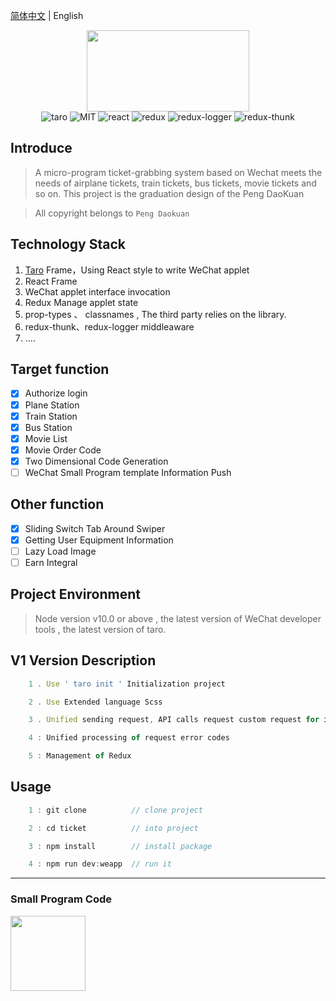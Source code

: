 [简体中文](./README.md) | English

<div align='center'>
  <img src='https://github.com/PDKSophia/erek-ticket/raw/master/images/logo.png' width=260 height=130 />
</div>

<div align="center">
  <img src="https://img.shields.io/badge/taro-1.2.13-blue.svg" alt="taro">
  <img src="https://img.shields.io/badge/license-MIT-orange.svg" alt="MIT">
  <img src="https://img.shields.io/badge/react-16.4.1-yellow.svg" alt="react">
  <img src="https://img.shields.io/badge/react--redux-5.0.7-green.svg" alt="redux">
  <img src="https://img.shields.io/badge/redux--logger-3.0.6-red.svg" alt="redux-logger">
  <img src="https://img.shields.io/badge/redux--thunk-2.3.0-yellow.svg" alt="redux-thunk">
</div>

## Introduce

> A micro-program ticket-grabbing system based on Wechat meets the needs of airplane tickets, train tickets, bus tickets, movie tickets and so on. This project is the graduation design of the Peng DaoKuan

> All copyright belongs to `Peng Daokuan`

## Technology Stack

1. [Taro](https://nervjs.github.io/taro/) Frame，Using React style to write WeChat applet
2. React Frame
3. WeChat applet interface invocation
4. Redux Manage applet state
5. prop-types 、 classnames , The third party relies on the library.
6. redux-thunk、redux-logger middleaware
7. ....

## Target function

- [x] Authorize login
- [x] Plane Station
- [x] Train Station
- [x] Bus Station
- [x] Movie List
- [x] Movie Order Code
- [x] Two Dimensional Code Generation
- [ ] WeChat Small Program template Information Push

## Other function

- [x] Sliding Switch Tab Around Swiper
- [x] Getting User Equipment Information
- [ ] Lazy Load Image
- [ ] Earn Integral

## Project Environment

> Node version v10.0 or above , the latest version of WeChat developer tools , the latest version of taro.

## V1 Version Description

```javascript
    1 . Use ' taro init ' Initialization project

    2 . Use Extended language Scss

    3 . Unified sending request, API calls request custom request for interface invocation

    4 : Unified processing of request error codes

    5 : Management of Redux
```

## Usage

```javascript
    1 : git clone          // clone project

    2 : cd ticket          // into project

    3 : npm install        // install package

    4 : npm run dev:weapp  // run it
```

---

### Small Program Code

<img src="https://github.com/PDKSophia/erek-ticket/raw/master/images/ticket.jpg" width=120 height=120>
